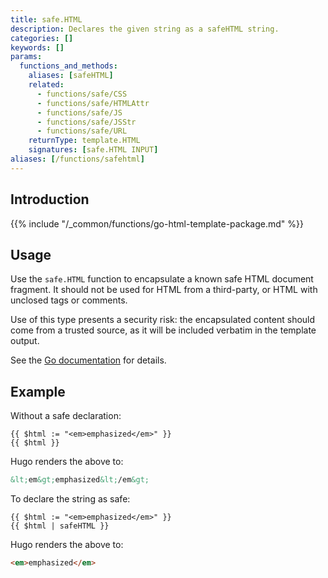 ```yaml
---
title: safe.HTML
description: Declares the given string as a safeHTML string.
categories: []
keywords: []
params:
  functions_and_methods:
    aliases: [safeHTML]
    related:
      - functions/safe/CSS
      - functions/safe/HTMLAttr
      - functions/safe/JS
      - functions/safe/JSStr
      - functions/safe/URL
    returnType: template.HTML
    signatures: [safe.HTML INPUT]
aliases: [/functions/safehtml]
---
```


## Introduction

{{% include "/_common/functions/go-html-template-package.md" %}}

## Usage

Use the `safe.HTML` function to encapsulate a known safe HTML document fragment. It should not be used for HTML from a third-party, or HTML with unclosed tags or comments.

Use of this type presents a security risk: the encapsulated content should come from a trusted source, as it will be included verbatim in the template output.

See the [Go documentation] for details.

[Go documentation]: https://pkg.go.dev/html/template#HTML

## Example

Without a safe declaration:

```go-html-template
{{ $html := "<em>emphasized</em>" }}
{{ $html }}
```

Hugo renders the above to:

```html
&lt;em&gt;emphasized&lt;/em&gt;
```

To declare the string as safe:

```go-html-template
{{ $html := "<em>emphasized</em>" }}
{{ $html | safeHTML }}
```

Hugo renders the above to:

```html
<em>emphasized</em>
```
